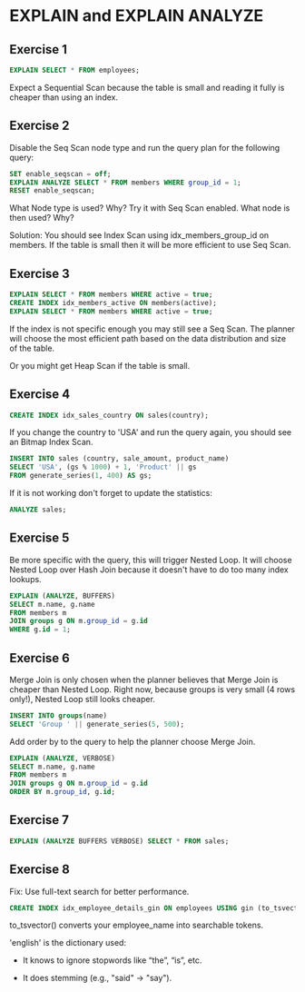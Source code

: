 # EXPLAIN and EXPLAIN ANALYZE

## Exercise 1
``` sql
EXPLAIN SELECT * FROM employees;
```
Expect a Sequential Scan because the table is small and reading it fully is cheaper than using an index.

## Exercise 2

Disable the Seq Scan node type and run the query plan for the following query:

``` sql
SET enable_seqscan = off;
EXPLAIN ANALYZE SELECT * FROM members WHERE group_id = 1;
RESET enable_seqscan;
```

What Node type is used? Why? Try it with Seq Scan enabled. What node is then used? Why?

Solution:
You should see Index Scan using idx_members_group_id on members. If the table is small then it will be more efficient to use Seq Scan.

## Exercise 3
``` sql
EXPLAIN SELECT * FROM members WHERE active = true;
CREATE INDEX idx_members_active ON members(active);
EXPLAIN SELECT * FROM members WHERE active = true;
```
If the index is not specific enough you may still see a Seq Scan. The planner will choose the most efficient path based on the data distribution and size of the table.

Or you might get Heap Scan if the table is small.


## Exercise 4

``` sql
CREATE INDEX idx_sales_country ON sales(country);
```

If you change the country to 'USA' and run the query again, you should see an Bitmap Index Scan.
``` sql
INSERT INTO sales (country, sale_amount, product_name)
SELECT 'USA', (gs % 1000) + 1, 'Product' || gs
FROM generate_series(1, 400) AS gs;
```

If it is not working don't forget to update the statistics:
``` sql
ANALYZE sales;
```

## Exercise 5

Be more specific with the query, this will trigger Nested Loop.
It will choose Nested Loop over Hash Join because it doesn't have to do too many index lookups.

```sql
EXPLAIN (ANALYZE, BUFFERS)
SELECT m.name, g.name
FROM members m
JOIN groups g ON m.group_id = g.id
WHERE g.id = 1;
```

## Exercise 6

Merge Join is only chosen when the planner believes that Merge Join is cheaper than Nested Loop.
Right now, because groups is very small (4 rows only!), Nested Loop still looks cheaper.

``` sql
INSERT INTO groups(name)
SELECT 'Group ' || generate_series(5, 500);
```

Add order by to the query to help the planner choose Merge Join.
``` sql
EXPLAIN (ANALYZE, VERBOSE)
SELECT m.name, g.name
FROM members m
JOIN groups g ON m.group_id = g.id
ORDER BY m.group_id, g.id;
```

## Exercise 7

```sql
EXPLAIN (ANALYZE BUFFERS VERBOSE) SELECT * FROM sales;
```

## Exercise 8

Fix: Use full-text search for better performance.

```sql
CREATE INDEX idx_employee_details_gin ON employees USING gin (to_tsvector('english', employee_name));
```

to_tsvector() converts your employee_name into searchable tokens.

'english' is the dictionary used:

- It knows to ignore stopwords like “the”, “is”, etc.

- It does stemming (e.g., "said" → "say").
